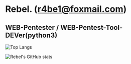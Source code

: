 # Rebel. (r4be1@foxmail.com)
## WEB-Pentester  /  WEB-Pentest-Tool-DEVer(python3)

![Top Langs](https://github-readme-stats.vercel.app/api/top-langs/?username=R4be1&layout=compact&theme=dark)

![Rebel's GitHub stats](https://github-readme-stats.vercel.app/api?username=R4be1&show_icons=true&theme=dark) 
